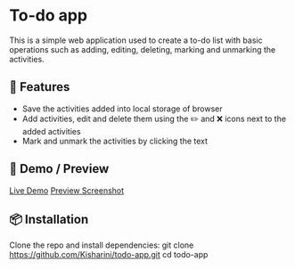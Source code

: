 # To-do app
This is a simple web application used to create a to-do list with basic operations such as adding, editing, deleting, marking and unmarking the activities.

## 🚀 Features
- Save the activities added into local storage of browser
- Add activities, edit and delete them using the ✏️ and ❌ icons next to the added activities
- Mark and unmark the activities by clicking the text

## 📸 Demo / Preview
[Live Demo](https://kisharini.github.io/todo-app/)
[Preview Screenshot](image.png)

## 📦 Installation
Clone the repo and install dependencies:
git clone https://github.com/Kisharini/todo-app.git
cd todo-app

